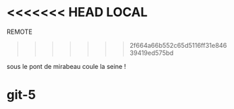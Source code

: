 <<<<<<< HEAD
LOCAL
=======
REMOTE

>>>>>>> 2f664a66b552c65d5116ff31e84639419ed575bd

sous le pont de mirabeau coule la seine !


# git-5
